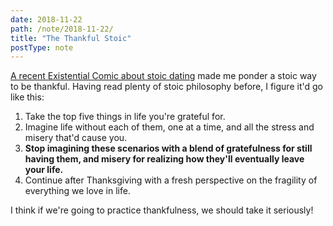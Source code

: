 ```yaml
---
date: 2018-11-22
path: /note/2018-11-22/
title: "The Thankful Stoic"
postType: note
---
```


[A recent Existential Comic about stoic dating](http://existentialcomics.com/comic/264) made me ponder a stoic way to be thankful. Having read plenty of stoic philosophy before, I figure it'd go like this:

1. Take the top five things in life you're grateful for.
2. Imagine life without each of them, one at a time, and all the stress and misery that'd cause you.
3. **Stop imagining these scenarios with a blend of gratefulness for still having them, and misery for realizing how they'll eventually leave your life.**
4. Continue after Thanksgiving with a fresh perspective on the fragility of everything we love in life.

I think if we're going to practice thankfulness, we should take it seriously!
